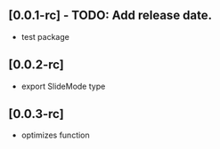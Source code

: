 ## [0.0.1-rc] - TODO: Add release date.

* test package


## [0.0.2-rc]

* export SlideMode type

## [0.0.3-rc]

* optimizes function